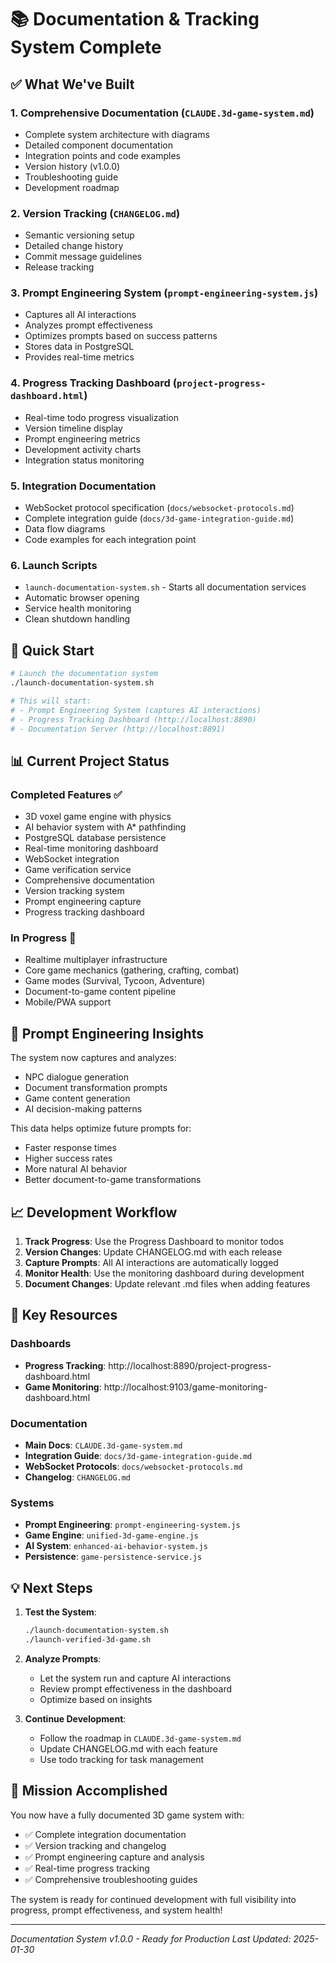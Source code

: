 # 📚 Documentation & Tracking System Complete

## ✅ What We've Built

### 1. **Comprehensive Documentation** (`CLAUDE.3d-game-system.md`)
- Complete system architecture with diagrams
- Detailed component documentation
- Integration points and code examples
- Version history (v1.0.0)
- Troubleshooting guide
- Development roadmap

### 2. **Version Tracking** (`CHANGELOG.md`)
- Semantic versioning setup
- Detailed change history
- Commit message guidelines
- Release tracking

### 3. **Prompt Engineering System** (`prompt-engineering-system.js`)
- Captures all AI interactions
- Analyzes prompt effectiveness
- Optimizes prompts based on success patterns
- Stores data in PostgreSQL
- Provides real-time metrics

### 4. **Progress Tracking Dashboard** (`project-progress-dashboard.html`)
- Real-time todo progress visualization
- Version timeline display
- Prompt engineering metrics
- Development activity charts
- Integration status monitoring

### 5. **Integration Documentation**
- WebSocket protocol specification (`docs/websocket-protocols.md`)
- Complete integration guide (`docs/3d-game-integration-guide.md`)
- Data flow diagrams
- Code examples for each integration point

### 6. **Launch Scripts**
- `launch-documentation-system.sh` - Starts all documentation services
- Automatic browser opening
- Service health monitoring
- Clean shutdown handling

## 🚀 Quick Start

```bash
# Launch the documentation system
./launch-documentation-system.sh

# This will start:
# - Prompt Engineering System (captures AI interactions)
# - Progress Tracking Dashboard (http://localhost:8890)
# - Documentation Server (http://localhost:8891)
```

## 📊 Current Project Status

### Completed Features ✅
- 3D voxel game engine with physics
- AI behavior system with A* pathfinding
- PostgreSQL database persistence
- Real-time monitoring dashboard
- WebSocket integration
- Game verification service
- Comprehensive documentation
- Version tracking system
- Prompt engineering capture
- Progress tracking dashboard

### In Progress 🚧
- Realtime multiplayer infrastructure
- Core game mechanics (gathering, crafting, combat)
- Game modes (Survival, Tycoon, Adventure)
- Document-to-game content pipeline
- Mobile/PWA support

## 🧠 Prompt Engineering Insights

The system now captures and analyzes:
- NPC dialogue generation
- Document transformation prompts
- Game content generation
- AI decision-making patterns

This data helps optimize future prompts for:
- Faster response times
- Higher success rates
- More natural AI behavior
- Better document-to-game transformations

## 📈 Development Workflow

1. **Track Progress**: Use the Progress Dashboard to monitor todos
2. **Version Changes**: Update CHANGELOG.md with each release
3. **Capture Prompts**: All AI interactions are automatically logged
4. **Monitor Health**: Use the monitoring dashboard during development
5. **Document Changes**: Update relevant .md files when adding features

## 🔗 Key Resources

### Dashboards
- **Progress Tracking**: http://localhost:8890/project-progress-dashboard.html
- **Game Monitoring**: http://localhost:9103/game-monitoring-dashboard.html

### Documentation
- **Main Docs**: `CLAUDE.3d-game-system.md`
- **Integration Guide**: `docs/3d-game-integration-guide.md`
- **WebSocket Protocols**: `docs/websocket-protocols.md`
- **Changelog**: `CHANGELOG.md`

### Systems
- **Prompt Engineering**: `prompt-engineering-system.js`
- **Game Engine**: `unified-3d-game-engine.js`
- **AI System**: `enhanced-ai-behavior-system.js`
- **Persistence**: `game-persistence-service.js`

## 💡 Next Steps

1. **Test the System**:
   ```bash
   ./launch-documentation-system.sh
   ./launch-verified-3d-game.sh
   ```

2. **Analyze Prompts**:
   - Let the system run and capture AI interactions
   - Review prompt effectiveness in the dashboard
   - Optimize based on insights

3. **Continue Development**:
   - Follow the roadmap in `CLAUDE.3d-game-system.md`
   - Update CHANGELOG.md with each feature
   - Use todo tracking for task management

## 🎯 Mission Accomplished

You now have a fully documented 3D game system with:
- ✅ Complete integration documentation
- ✅ Version tracking and changelog
- ✅ Prompt engineering capture and analysis
- ✅ Real-time progress tracking
- ✅ Comprehensive troubleshooting guides

The system is ready for continued development with full visibility into progress, prompt effectiveness, and system health!

---

*Documentation System v1.0.0 - Ready for Production*
*Last Updated: 2025-01-30*